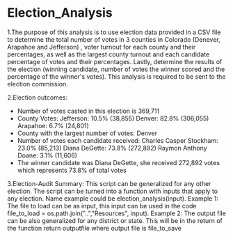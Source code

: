 # Election_Analysis
1.The purpose of this analysis is to use election data provided in a CSV file to determine the total number of votes in 3 counties in Colorado (Denever, Arapahoe and Jefferson) , voter turnout for each county and their percentages, as well as the largest county turnout and each candidate percentage of votes and their percentages. Lastly, determine the results of the election (winning candidate, number of votes the winner scored and the percentage of the winner's votes). This analysis is required to be sent to the election commission.

2.Election outcomes:
* Number of votes casted in this election is 369,711
* County Votes:
    Jefferson: 10.5% (38,855)
    Denver: 82.8% (306,055)
    Arapahoe: 6.7% (24,801)
* County with the largest number of votes: Denver
* Number of votes each candidate received:
    Charles Casper Stockham: 23.0% (85,213)
    Diana DeGette: 73.8% (272,892)
    Raymon Anthony Doane: 3.1% (11,606)
* The winner candidate was Diana DeGette, she received 272,892 votes which represents 73.8% of total votes

3.Election-Audit Summary:
This script can be generalized for any other election. The script can be turned into a function with inputs that apply to any election. Name example could be election_analysis(input).
Example 1: The file to load can be as input, this input can be used in the code file_to_load = os.path.join("..","Resources", input).
Example 2: The output file can be also generalized for any district or state. This will be in the return of the function
return outputfile where output file is file_to_save

